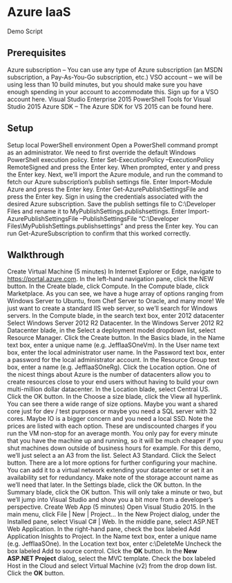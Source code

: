# Azure IaaS
Demo Script
## Prerequisites
Azure subscription – You can use any type of Azure subscription (an MSDN subscription, a Pay-As-You-Go subscription, etc.)
VSO account – we will be using less than 10 build minutes, but you should make sure you have enough spending in your account to accommodate this. Sign up for a VSO account here.
Visual Studio Enterprise 2015
PowerShell Tools for Visual Studio 2015
Azure SDK – The Azure SDK for VS 2015 can be found here.
## Setup
Setup local PowerShell environment
Open a PowerShell command prompt as an administrator.
We need to first override the default Windows PowerShell execution policy.
Enter Set-ExecutionPolicy –ExecutionPolicy RemoteSigned and press the Enter key.
When prompted, enter y and press the Enter key.
Next, we’ll import the Azure module, and run the command to fetch our Azure subscription’s publish settings file. 
Enter Import-Module Azure and press the Enter key.
Enter Get-AzurePublishSettingsFile and press the Enter key.
Sign in using the credentials associated with the desired Azure subscription.
Save the publish settings file to C:\Developer Files and rename it to MyPublishSettings.publishsettings.
Enter Import-AzurePublishSettingsFile –PublishSettingsFile “C:\Developer Files\MyPublishSettings.publishsettings” and press the Enter key.
You can run Get-AzureSubscription to confirm that this worked correctly.
## Walkthrough
Create Virtual Machine (5 minutes)
In Internet Explorer or Edge, navigate to https://portal.azure.com.
In the left-hand navigation pane, click the NEW button.
In the Create blade, click Compute.
In the Compute blade, click Marketplace.
As you can see, we have a huge array of options ranging from Windows Server to Ubuntu, from Chef Server to Oracle, and many more!
We just want to create a standard IIS web server, so we’ll search for Windows servers.
In the Compute blade, in the search text box, enter 2012 datacenter
Select Windows Server 2012 R2 Datacenter.
In the Windows Server 2012 R2 Datacenter blade, in the Select a deployment model dropdown list, select Resource Manager.
Click the Create button.
In the Basics blade, in the Name text box, enter a unique name (e.g. JeffIaaSOneVm).
In the User name text box, enter the local administrator user name.
In the Password text box, enter a password for the local administrator account.
In the Resource Group text box, enter a name (e.g. JeffIaaSOneRg).
Click the Location option.
One of the nicest things about Azure is the number of datacenters allow you to create resources close to your end users without having to build your own multi-million dollar datacenter.
In the Location blade, select Central US.
Click the OK button.
In the Choose a size blade, click the View all hyperlink.
You can see there a wide range of size options. Maybe you want a shared core just for dev / test purposes or maybe you need a SQL server with 32 cores. Maybe IO is a bigger concern and you need a local SSD.
Note the prices are listed with each option. These are undiscounted charges if you run the VM non-stop for an average month. You only pay for every minute that you have the machine up and running, so it will be much cheaper if you shut machines down outside of business hours for example.
For this demo, we’ll just select a an A3 from the list.
Select A3 Standard.
Click the Select button.
There are a lot more options for further configuring your machine. You can add it to a virtual network extending your datacenter or set it an availability set for redundancy.
Make note of the storage account name as we’ll need that later.
In the Settings blade, click the OK button.
In the Summary blade, click the OK button.
This will only take a minute or two, but we’ll jump into Visual Studio and show you a bit more from a developer’s perspective.
Create Web App (5 minutes)
Open Visual Studio 2015.
In the main menu, click File | New | Project…
In the New Project dialog, under the Installed pane, select Visual C# | Web.
In the middle pane, select ASP.NET Web Application.
In the right-hand pane, check the box labeled Add Application Inisghts to Project.
In the Name text box, enter a unique name (e.g. JeffIaaSOne).
In the Location text box, enter c:\DeleteMe
Uncheck the box labeled Add to source control.
Click the **OK** button.
In the **New ASP.NET Project** dialog, select the MVC template.
Check the box labeled Host in the Cloud and select Virtual Machine (v2) from the drop down list.
Click the **OK** button.

